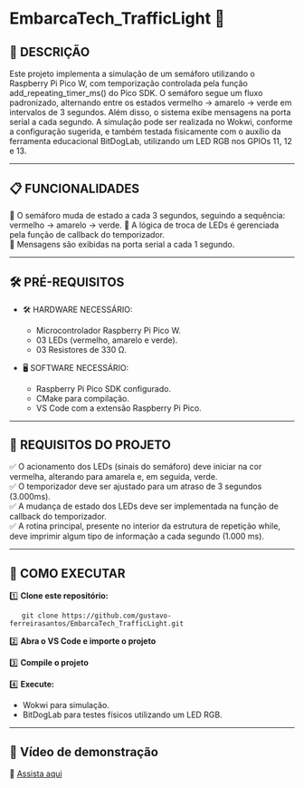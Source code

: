 # EmbarcaTech_TrafficLight 🚦

## 📌 DESCRIÇÃO
Este projeto implementa a simulação de um semáforo utilizando o Raspberry Pi Pico W, com temporização controlada pela função add_repeating_timer_ms() do Pico SDK. O semáforo segue um fluxo padronizado, alternando entre os estados vermelho → amarelo → verde em intervalos de 3 segundos. Além disso, o sistema exibe mensagens na porta serial a cada segundo. A simulação pode ser realizada no Wokwi, conforme a configuração sugerida, e também testada fisicamente com o auxílio da ferramenta educacional BitDogLab, utilizando um LED RGB nos GPIOs 11, 12 e 13.

---

## 📋 FUNCIONALIDADES
🔹 O semáforo muda de estado a cada 3 segundos, seguindo a sequência: vermelho → amarelo → verde.
🔹 A lógica de troca de LEDs é gerenciada pela função de callback do temporizador.  
🔹 Mensagens são exibidas na porta serial a cada 1 segundo.  

---

## 🛠️ PRÉ-REQUISITOS

- 🛠️ HARDWARE NECESSÁRIO:
  
  - Microcontrolador Raspberry Pi Pico W.  
  - 03 LEDs (vermelho, amarelo e verde).  
  - 03 Resistores de 330 Ω.  
  
- 🖥 SOFTWARE NECESSÁRIO:
  - Raspberry Pi Pico SDK configurado.
  - CMake para compilação.
  - VS Code com a extensão Raspberry Pi Pico.

---

## 🔧 REQUISITOS DO PROJETO  
✅ O acionamento dos LEDs (sinais do semáforo) deve iniciar na cor vermelha, alterando para amarela e, em seguida, verde.  
✅ O temporizador deve ser ajustado para um atraso de 3 segundos (3.000ms).  
✅ A mudança de estado dos LEDs deve ser implementada na função de callback do temporizador.   
✅ A rotina principal, presente no interior da estrutura de repetição while, deve imprimir algum tipo de informação a cada segundo (1.000 ms).

---

## 🚀 COMO EXECUTAR

1️⃣ **Clone este repositório:**

       git clone https://github.com/gustavo-ferreirasantos/EmbarcaTech_TrafficLight.git

2️⃣ **Abra o VS Code e importe o projeto**

3️⃣ **Compile o projeto**

4️⃣ **Execute:**

  - Wokwi para simulação.
  - BitDogLab para testes físicos utilizando um LED RGB.

---

## 🎥 Vídeo de demonstração
🔗 <u>[Assista aqui](https://youtu.be/EIUsXni3w7w)</u>

